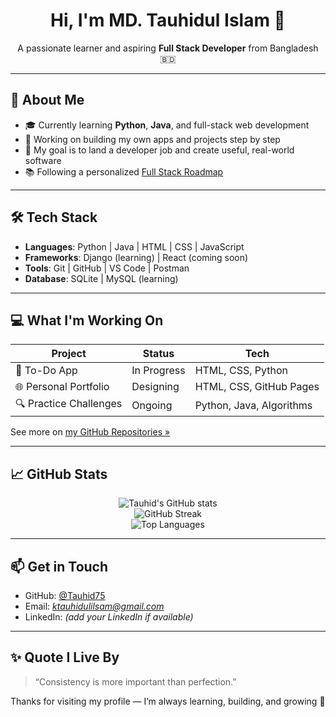 <h1 align="center">Hi, I'm MD. Tauhidul Islam 👋</h1>

<p align="center">
  A passionate learner and aspiring <b>Full Stack Developer</b> from Bangladesh 🇧🇩  
</p>

---

## 🚀 About Me

- 🎓 Currently learning **Python**, **Java**, and full-stack web development
- 🔭 Working on building my own apps and projects step by step
- 💼 My goal is to land a developer job and create useful, real-world software
- 📚 Following a personalized [Full Stack Roadmap](https://github.com/Tauhid75/fullstack-roadmap)

---

## 🛠️ Tech Stack

- **Languages**: Python | Java | HTML | CSS | JavaScript
- **Frameworks**: Django (learning) | React (coming soon)
- **Tools**: Git | GitHub | VS Code | Postman
- **Database**: SQLite | MySQL (learning)

---

## 💻 What I'm Working On

| Project | Status | Tech |
|--------|--------|------|
| 📝 To-Do App | In Progress | HTML, CSS, Python |
| 🌐 Personal Portfolio | Designing | HTML, CSS, GitHub Pages |
| 🔍 Practice Challenges | Ongoing | Python, Java, Algorithms |

See more on [my GitHub Repositories »](https://github.com/Tauhid75?tab=repositories)

---

## 📈 GitHub Stats

<p align="center">
  <img src="https://github-readme-stats.vercel.app/api?username=Tauhid75&show_icons=true&theme=default" alt="Tauhid's GitHub stats" />
  <br/>
  <img src="https://github-readme-streak-stats.herokuapp.com/?user=Tauhid75" alt="GitHub Streak" />
  <br/>
  <img src="https://github-readme-stats.vercel.app/api/top-langs/?username=Tauhid75&layout=compact" alt="Top Languages" />
</p>

---

## 📫 Get in Touch

- GitHub: [@Tauhid75](https://github.com/Tauhid75)
- Email: *ktauhidulilsam@gmail.com*  
- LinkedIn: *(add your LinkedIn if available)*

---

## ✨ Quote I Live By

> “Consistency is more important than perfection.”  

Thanks for visiting my profile — I’m always learning, building, and growing 💙
